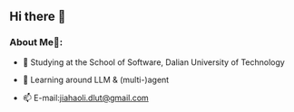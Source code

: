 ## Hi there 👋

### About Me🤖:

- 📖 Studying at the School of Software, Dalian University of Technology
  
- 🌱 Learning around LLM & (multi-)agent
  
- 📫 E-mail:jiahaoli.dlut@gmail.com

